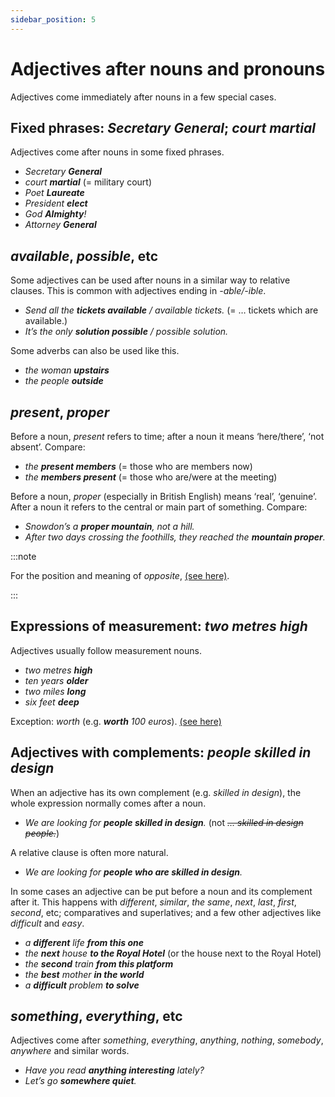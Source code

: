 ```yaml
---
sidebar_position: 5
---
```


# Adjectives after nouns and pronouns

Adjectives come immediately after nouns in a few special cases.

## Fixed phrases: *Secretary General*; *court martial*

Adjectives come after nouns in some fixed phrases.

- *Secretary **General***
- *court **martial*** (= military court)
- *Poet **Laureate***
- *President **elect***
- *God **Almighty**!*
- *Attorney **General***

## *available*, *possible*, etc

Some adjectives can be used after nouns in a similar way to relative clauses. This is common with adjectives ending in *\-able/-ible*.

- *Send all the **tickets available** / available tickets.* (= … tickets which are available.)
- *It’s the only **solution possible** / possible solution.*

Some adverbs can also be used like this.

- *the woman **upstairs***
- *the people **outside***

## *present*, *proper*

Before a noun, *present* refers to time; after a noun it means ‘here/there’, ‘not absent’. Compare:

- *the **present members*** (= those who are members now)
- *the **members present*** (= those who are/were at the meeting)

Before a noun, *proper* (especially in British English) means ‘real’, ‘genuine’. After a noun it refers to the central or main part of something. Compare:

- *Snowdon’s a **proper mountain**, not a hill.*
- *After two days crossing the foothills, they reached the **mountain proper**.*

:::note

For the position and meaning of *opposite*, [(see here)](./../../vocabulary/word-problems-from-a-to-z/opposite-adjective-position).

:::

## Expressions of measurement: *two metres high*

Adjectives usually follow measurement nouns.

- *two metres **high***
- *ten years **older***
- *two miles **long***
- *six feet **deep***

Exception: *worth* (e.g. ***worth** 100 euros*). [(see here)](./../../vocabulary/word-problems-from-a-to-z/worth)

## Adjectives with complements: *people skilled in design*

When an adjective has its own complement (e.g. *skilled in design*), the whole expression normally comes after a noun.

- *We are looking for **people skilled in design**.* (not *~~… skilled in design people.~~*)

A relative clause is often more natural.

- *We are looking for **people who are skilled in design**.*

In some cases an adjective can be put before a noun and its complement after it. This happens with *different*, *similar*, *the same*, *next*, *last*, *first*, *second*, etc; comparatives and superlatives; and a few other adjectives like *difficult* and *easy*.

- *a **different** life **from this one***
- *the **next** house **to the Royal Hotel*** (or the house next to the Royal Hotel)
- *the **second** train **from this platform***
- *the **best** mother **in the world***
- *a **difficult** problem **to solve***

## *something*, *everything*, etc

Adjectives come after *something*, *everything*, *anything*, *nothing*, *somebody*, *anywhere* and similar words.

- *Have you read **anything interesting** lately?*
- *Let’s go **somewhere quiet**.*

